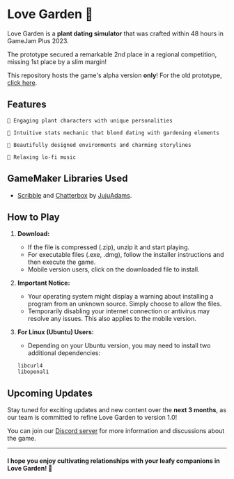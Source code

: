 # Love Garden 🌱

Love Garden is a **plant dating simulator** that was crafted within 48 hours in GameJam Plus 2023.

The prototype secured a remarkable 2nd place in a regional competition, missing 1st place by a slim margin!

This repository hosts the game's alpha version **only**! For the old prototype, [click here](https://github.com/CosmicFoxStudio/LoveGardenProto).

## Features
    🌵 Engaging plant characters with unique personalities

    🌺 Intuitive stats mechanic that blend dating with gardening elements

    🌹 Beautifully designed environments and charming storylines

    🍂 Relaxing lo-fi music

## GameMaker Libraries Used

- [Scribble](https://github.com/JujuAdams/Scribble) and [Chatterbox](https://github.com/JujuAdams/Chatterbox) by [JujuAdams](https://github.com/JujuAdams).

## How to Play
1. **Download:**
    - If the file is compressed (.zip), unzip it and start playing.
    - For executable files (.exe, .dmg), follow the installer instructions and then execute the game.
    - Mobile version users, click on the downloaded file to install.

2. **Important Notice:**
    - Your operating system might display a warning about installing a program from an unknown source. Simply choose to allow the files.
    - Temporarily disabling your internet connection or antivirus may resolve any issues. This also applies to the mobile version.

3. **For Linux (Ubuntu) Users:**
    - Depending on your Ubuntu version, you may need to install two additional dependencies:
    ```
    libcurl4
    libopenal1
    ```


## Upcoming Updates
Stay tuned for exciting updates and new content over the **next 3 months**, as our team is committed to refine Love Garden to version 1.0! 

You can join our [Discord server](https://discord.gg/AJJX5Fvs) for more information and discussions about the game.

---

#### I hope you enjoy cultivating relationships with your leafy companions in Love Garden! 🌷
